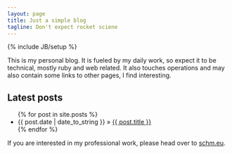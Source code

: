 ```yaml
---
layout: page
title: Just a simple blog
tagline: Don't expect rocket sciene
---
```

{% include JB/setup %}


This is my personal blog. It is fueled by my daily work, so expect it to be
technical, mostly ruby and web related. It also touches operations and may also
contain some links to other pages, I find interesting.

## Latest posts

<ul class="posts">
  {% for post in site.posts %}
    <li><span>{{ post.date | date_to_string }}</span> &raquo; <a href="{{ BASE_PATH }}{{ post.url }}">{{ post.title }}</a></li>
  {% endfor %}
</ul>

If you are interested in my professional work, please head over to
[schm.eu](https://schm.eu/).
